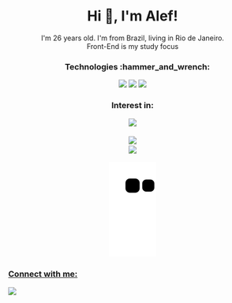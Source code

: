 <h1 align="center">Hi 👋, I'm Alef!</h1>

<p align="center">
I'm 26 years old. I'm from Brazil, living in Rio de Janeiro.
<br/>
Front-End is my study focus
</p>

<div align="center">
<h3>&nbsp;&nbsp;&nbsp;&nbsp;&nbsp;Technologies :hammer_and_wrench:</h3>
<img height="60em" src="https://cdn.jsdelivr.net/gh/devicons/devicon/icons/html5/html5-original.svg" />
<img height="60em" src="https://cdn.jsdelivr.net/gh/devicons/devicon/icons/css3/css3-original.svg" />
<img height="60em" src="https://cdn.jsdelivr.net/gh/devicons/devicon/icons/javascript/javascript-original.svg" />
          
</div>
<div align="center">
<h3>Interest in:</h3>
<img height="60em"  src="https://cdn.jsdelivr.net/gh/devicons/devicon/icons/react/react-original.svg" />      
</div>

<br/>

<div align="center">
<a href="https://github.com/AlefWarchon">
<img height="160em" src="https://github-readme-stats.vercel.app/api?username=AlefWarchon&show_icons=true&theme=dracula&include_all_commits=true&count_private=true"/>
<br/>
<img height="134em" src="https://github-readme-stats.vercel.app/api/top-langs/?username=AlefWarchon&layout=compact&langs_count=7&theme=dracula"/>
</div>

<div align="center">

![Snake animation](https://github.com/AlefWarchon/AlefWarchon/blob/output/github-contribution-grid-snake.svg)

</div>

<div>
<h3>Connect with me:</h3>
<a href="https://www.linkedin.com/in/alef-warchon-400571245/" target="_blank"><img 
src="https://img.shields.io/badge/-LinkedIn-%230077B5?style=for-the-badge&logo=linkedin&logoColor=white" target="_blank" />
</a>
</div>
